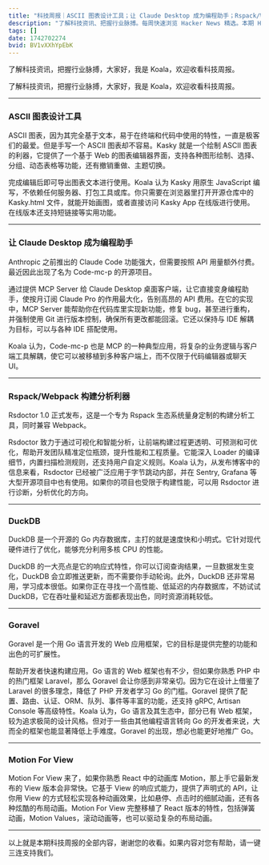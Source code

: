 ```yaml
---
title: "科技周报｜ASCII 图表设计工具；让 Claude Desktop 成为编程助手；Rspack/Webpack 构建分析利器"
description: "了解科技资讯、把握行业脉搏。每周快速浏览 Hacker News 精选。本期 Hacker Newsletter 地址：https://buttondown.com/hacker-newsletter/archive/hacker-newsletter-738/"
tags: []
date: 1742702274
bvid: BV1vXXhYpEbK
---
```

了解科技资讯，把握行业脉搏，大家好，我是 Koala，欢迎收看科技周报。

了解科技资讯，把握行业脉搏，大家好，我是 Koala，欢迎收看科技周报。

---

### ASCII 图表设计工具

ASCII 图表，因为其完全基于文本，易于在终端和代码中使用的特性，一直是极客们的最爱。但是手写一个 ASCII 图表却不容易。Kasky 就是一个绘制 ASCII 图表的利器，它提供了一个基于 Web 的图表编辑器界面，支持各种图形绘制、选择、分组、动态表格等功能，还有撤销重做、主题切换。

完成编辑后即可导出图表文本进行使用。Koala 认为 Kasky 用原生 JavaScript 编写，不依赖任何服务器、打包工具或库。你只需要在浏览器里打开开源仓库中的 Kasky.html 文件，就能开始画图，或者直接访问 Kasky App 在线版进行使用。在线版本还支持短链接等实用功能。

---

### 让 Claude Desktop 成为编程助手

Anthropic 之前推出的 Claude Code 功能强大，但需要按照 API 用量额外付费。最近因此出现了名为 Code-mc-p 的开源项目。

通过提供 MCP Server 给 Claude Desktop 桌面客户端，让它直接变身编程助手，使按月订阅 Claude Pro 的作用最大化，告别高昂的 API 费用。在它的实现中，MCP Server 能帮助你在代码库里实现新功能，修复 bug，甚至进行重构，并强制使用 Git 进行版本控制，确保所有更改都能回滚。它还以保持与 IDE 解耦为目标，可以与各种 IDE 搭配使用。

Koala 认为，Code-mc-p 也是 MCP 的一种典型应用，将复杂的业务逻辑与客户端工具解耦，使它可以被移植到多种客户端上，而不仅限于代码编辑器或聊天 UI。

---

### Rspack/Webpack 构建分析利器

Rsdoctor 1.0 正式发布，这是一个专为 Rspack 生态系统量身定制的构建分析工具，同时兼容 Webpack。

Rsdoctor 致力于通过可视化和智能分析，让前端构建过程更透明、可预测和可优化，帮助开发团队精准定位瓶颈，提升性能和工程质量。它能深入 Loader 的编译细节，内置扫描检测规则，还支持用户自定义规则。Koala 认为，从发布博客中的信息来看，Rsdoctor 已经被广泛应用于字节跳动内部，并在 Sentry, Grafana 等大型开源项目中也有使用。如果你的项目也受限于构建性能，可以用 Rsdoctor 进行诊断，分析优化的方向。

---

### DuckDB

DuckDB 是一个开源的 Go 内存数据库，主打的就是速度快和小明式。它针对现代硬件进行了优化，能够充分利用多核 CPU 的性能。

DuckDB 的一大亮点是它的响应式特性，你可以订阅查询结果，一旦数据发生变化，DuckDB 会立即推送更新，而不需要你手动轮询。此外，DuckDB 还非常易用，学习成本很低。如果你正在寻找一个高性能、低延迟的内存数据库，不妨试试 DuckDB，它在吞吐量和延迟方面都表现出色，同时资源消耗较低。

---

### Goravel

Goravel 是一个用 Go 语言开发的 Web 应用框架，它的目标是提供完整的功能和出色的可扩展性。

帮助开发者快速构建应用。Go 语言的 Web 框架也有不少，但如果你熟悉 PHP 中的热门框架 Laravel，那么 Goravel 会让你感到非常亲切。因为它在设计上借鉴了 Laravel 的很多理念，降低了 PHP 开发者学习 Go 的门槛。Goravel 提供了配置、路由、认证、ORM、队列、事件等丰富的功能，还支持 gRPC, Artisan Console 等高级特性。Koala 认为，Go 语言及其生态中，部分已有 Web 框架，较为追求极简的设计风格。但对于一些由其他编程语言转向 Go 的开发者来说，大而全的框架也能显著降低上手难度。Goravel 的出现，想必也能更好地推广 Go。

---

### Motion For View

Motion For View 来了，如果你熟悉 React 中的动画库 Motion，那上手它最新发布的 View 版本会非常快。它基于 View 的响应式能力，提供了声明式的 API，让你用 View 的方式轻松实现各种动画效果，比如悬停、点击时的细腻动画，还有各种炫酷的布局动画。Motion For View 完整移植了 React 版本的特性，包括弹簧动画，Motion Values，滚动动画等，也可以驱动复杂的布局动画。

---

以上就是本期科技周报的全部内容，谢谢您的收看。如果内容对您有帮助，请一键三连支持我们。


